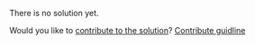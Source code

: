
There is no solution yet.

Would you like to [contribute to the solution](https://github.com/BFEdev/BFE.dev-solutions/blob/main/question/How-do-you-target-your-web-app-to-different-screen-sizes_en.md)? [Contribute guidline](https://github.com/BFEdev/BFE.dev-solutions#how-to-contribute)
